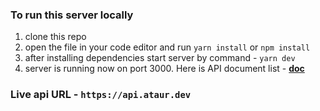 ### To run this server locally

1. clone this repo
2. open the file in your code editor and run `yarn install` or `npm install`
3. after installing dependencies start server by command - `yarn dev` 
4. server is running now on port 3000.  Here is API document list - **[doc](https://documenter.getpostman.com/view/16082702/UyrHdsVR)**


### Live api URL - `https://api.ataur.dev`